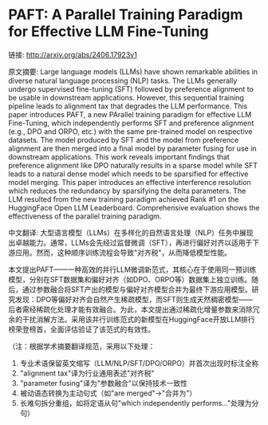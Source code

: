 # PAFT: A Parallel Training Paradigm for Effective LLM Fine-Tuning

链接: http://arxiv.org/abs/2406.17923v1

原文摘要:
Large language models (LLMs) have shown remarkable abilities in diverse
natural language processing (NLP) tasks. The LLMs generally undergo supervised
fine-tuning (SFT) followed by preference alignment to be usable in downstream
applications. However, this sequential training pipeline leads to alignment tax
that degrades the LLM performance.
  This paper introduces PAFT, a new PArallel training paradigm for effective
LLM Fine-Tuning, which independently performs SFT and preference alignment
(e.g., DPO and ORPO, etc.) with the same pre-trained model on respective
datasets. The model produced by SFT and the model from preference alignment are
then merged into a final model by parameter fusing for use in downstream
applications. This work reveals important findings that preference alignment
like DPO naturally results in a sparse model while SFT leads to a natural dense
model which needs to be sparsified for effective model merging. This paper
introduces an effective interference resolution which reduces the redundancy by
sparsifying the delta parameters. The LLM resulted from the new training
paradigm achieved Rank #1 on the HuggingFace Open LLM Leaderboard.
Comprehensive evaluation shows the effectiveness of the parallel training
paradigm.

中文翻译:
大型语言模型（LLMs）在多样化的自然语言处理（NLP）任务中展现出卓越能力。通常，LLMs会先经过监督微调（SFT），再进行偏好对齐以适用于下游应用。然而，这种顺序训练流程会导致"对齐税"，从而降低模型性能。  

本文提出PAFT——一种高效的并行LLM微调新范式，其核心在于使用同一预训练模型，分别在SFT数据集和偏好对齐（如DPO、ORPO等）数据集上独立训练。随后，通过参数融合将SFT产出的模型与偏好对齐模型合并为最终下游应用模型。研究发现：DPO等偏好对齐会自然产生稀疏模型，而SFT则生成天然稠密模型——后者需经稀疏化处理才能有效融合。为此，本文提出通过稀疏化增量参数来消除冗余的干扰消解方法。采用该并行训练范式的新模型在HuggingFace开放LLM排行榜荣登榜首，全面评估验证了该范式的有效性。  

（注：根据学术摘要翻译规范，采用以下处理：  
1. 专业术语保留英文缩写（LLM/NLP/SFT/DPO/ORPO）并首次出现时标注全称  
2. "alignment tax"译为行业通用表述"对齐税"  
3. "parameter fusing"译为"参数融合"以保持技术一致性  
4. 被动语态转换为主动句式（如"are merged"→"合并为"）  
5. 长难句拆分重组，如将定语从句"which independently performs..."处理为分句）
